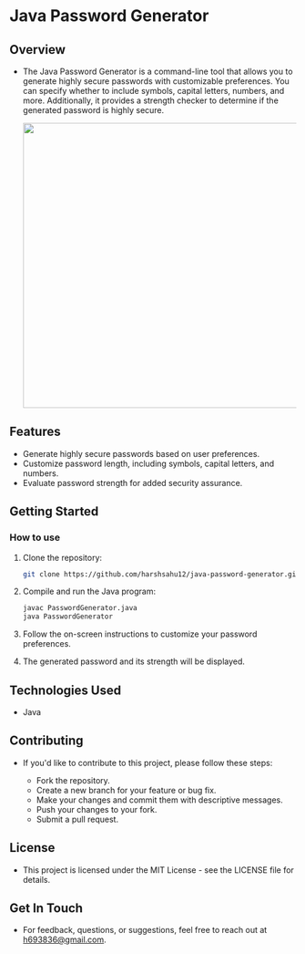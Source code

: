 # Java Password Generator

## Overview
 - The Java Password Generator is a command-line tool that allows you to generate highly secure passwords with customizable preferences. You can specify whether to include symbols, capital letters, numbers, and more. Additionally, it provides a strength checker to determine if the generated password is highly secure.

   <img src="https://github.com/harshsahu12/java-password-generator/assets/129574323/35f7cfca-16d6-4a99-ba7f-9977d6485cd1" width="500" />

## Features

- Generate highly secure passwords based on user preferences.
- Customize password length, including symbols, capital letters, and numbers.
- Evaluate password strength for added security assurance.

## Getting Started

### How to use

1. Clone the repository:

   ```bash
   git clone https://github.com/harshsahu12/java-password-generator.git
   
2. Compile and run the Java program:
   ```bash
   javac PasswordGenerator.java
   java PasswordGenerator
   
3. Follow the on-screen instructions to customize your password preferences.

4. The generated password and its strength will be displayed.

## Technologies Used

   - Java

## Contributing

   - If you'd like to contribute to this project, please follow these steps:

     - Fork the repository.
     - Create a new branch for your feature or bug fix.
     - Make your changes and commit them with descriptive messages.
     - Push your changes to your fork.
     - Submit a pull request.

## License

   - This project is licensed under the MIT License - see the LICENSE file for details.

## Get In Touch

   - For feedback, questions, or suggestions, feel free to reach out at h693836@gmail.com.
